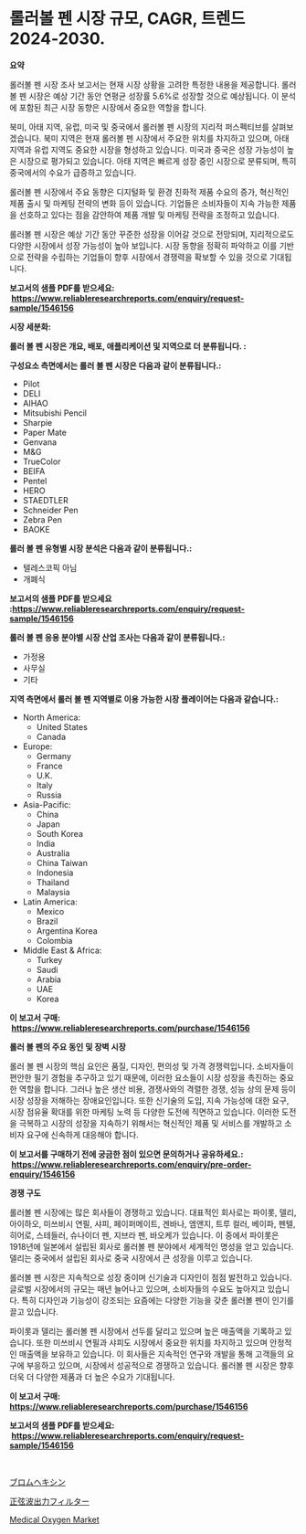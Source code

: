 <p><h1>롤러볼 펜 시장 규모, CAGR, 트렌드 2024-2030.</h1></p><p><strong>요약</strong></p>
<p><p>롤러볼 펜 시장 조사 보고서는 현재 시장 상황을 고려한 특정한 내용을 제공합니다. 롤러볼 펜 시장은 예상 기간 동안 연평균 성장률 5.6%로 성장할 것으로 예상됩니다. 이 분석에 포함된 최근 시장 동향은 시장에서 중요한 역할을 합니다.</p><p>북미, 아태 지역, 유럽, 미국 및 중국에서 롤러볼 펜 시장의 지리적 퍼스펙티브를 살펴보겠습니다. 북미 지역은 현재 롤러볼 펜 시장에서 주요한 위치를 차지하고 있으며, 아태 지역과 유럽 지역도 중요한 시장을 형성하고 있습니다. 미국과 중국은 성장 가능성이 높은 시장으로 평가되고 있습니다. 아태 지역은 빠르게 성장 중인 시장으로 분류되며, 특히 중국에서의 수요가 급증하고 있습니다.</p><p>롤러볼 펜 시장에서 주요 동향은 디지털화 및 환경 친화적 제품 수요의 증가, 혁신적인 제품 출시 및 마케팅 전략의 변화 등이 있습니다. 기업들은 소비자들이 지속 가능한 제품을 선호하고 있다는 점을 감안하여 제품 개발 및 마케팅 전략을 조정하고 있습니다.</p><p>롤러볼 펜 시장은 예상 기간 동안 꾸준한 성장을 이어갈 것으로 전망되며, 지리적으로도 다양한 시장에서 성장 가능성이 높아 보입니다. 시장 동향을 정확히 파악하고 이를 기반으로 전략을 수립하는 기업들이 향후 시장에서 경쟁력을 확보할 수 있을 것으로 기대됩니다.</p></p>
<p><strong>보고서의 샘플 PDF를 받으세요: &nbsp;<a href="https://www.reliableresearchreports.com/enquiry/request-sample/1546156">https://www.reliableresearchreports.com/enquiry/request-sample/1546156</a></strong></p>
<p><strong>시장 세분화:</strong></p>
<p><strong> 롤러 볼 펜 시장은 개요, 배포, 애플리케이션 및 지역으로 더 분류됩니다. :</strong></p>
<p><strong>구성요소 측면에서는 롤러 볼 펜 시장은 다음과 같이 분류됩니다.:</strong></p>
<p><ul><li>Pilot</li><li>DELI</li><li>AIHAO</li><li>Mitsubishi Pencil</li><li>Sharpie</li><li>Paper Mate</li><li>Genvana</li><li>M&G</li><li>TrueColor</li><li>BEIFA</li><li>Pentel</li><li>HERO</li><li>STAEDTLER</li><li>Schneider Pen</li><li>Zebra Pen</li><li>BAOKE</li></ul></p>
<p><strong> 롤러 볼 펜 유형별 시장 분석은 다음과 같이 분류됩니다.:</strong></p>
<p><ul><li>텔레스코픽 아님</li><li>개폐식</li></ul></p>
<p><strong>보고서의 샘플 PDF를 받으세요 :<a href="https://www.reliableresearchreports.com/enquiry/request-sample/1546156">https://www.reliableresearchreports.com/enquiry/request-sample/1546156</a></strong></p>
<p><strong> 롤러 볼 펜 응용 분야별 시장 산업 조사는 다음과 같이 분류됩니다.:</strong></p>
<p><ul><li>가정용</li><li>사무실</li><li>기타</li></ul></p>
<p><strong>지역 측면에서 롤러 볼 펜 지역별로 이용 가능한 시장 플레이어는 다음과 같습니다.:</strong></p>
<p><ul>
    <li>
        North America:
        <ul>
            <li>United States</li>
            <li>Canada</li>
        </ul>
    </li>
    <li>
        Europe:
        <ul>
            <li>Germany</li>
            <li>France</li>
            <li>U.K.</li>
            <li>Italy</li>
            <li>Russia</li>
        </ul>
    </li>
    <li>
        Asia-Pacific:
        <ul>
            <li>China</li>
            <li>Japan</li>
            <li>South Korea</li>
            <li>India</li>
            <li>Australia</li>
            <li>China Taiwan</li>
            <li>Indonesia</li>
            <li>Thailand</li>
            <li>Malaysia</li>
        </ul>
    </li>
    <li>
        Latin America:
        <ul>
            <li>Mexico</li>
            <li>Brazil</li>
            <li>Argentina Korea</li>
            <li>Colombia</li>
        </ul>
    </li>
    <li>
        Middle East & Africa:
        <ul>
            <li>Turkey</li>
            <li>Saudi</li>
            <li>Arabia</li>
            <li>UAE</li>
            <li>Korea</li>
        </ul>
    </li>
    </ul></p>
<p><strong>이 보고서 구매: &nbsp;<a href="https://www.reliableresearchreports.com/purchase/1546156">https://www.reliableresearchreports.com/purchase/1546156</a></strong></p>
<p><strong>롤러 볼 펜의 주요 동인 및 장벽 시장</strong></p>
<p><p>롤러 볼 펜 시장의 핵심 요인은 품질, 디자인, 편의성 및 가격 경쟁력입니다. 소비자들이 편안한 필기 경험을 추구하고 있기 때문에, 이러한 요소들이 시장 성장을 촉진하는 중요한 역할을 합니다. 그러나 높은 생산 비용, 경쟁사와의 격렬한 경쟁, 성능 상의 문제 등이 시장 성장을 저해하는 장애요인입니다. 또한 신기술의 도입, 지속 가능성에 대한 요구, 시장 점유율 확대를 위한 마케팅 노력 등 다양한 도전에 직면하고 있습니다. 이러한 도전을 극복하고 시장의 성장을 지속하기 위해서는 혁신적인 제품 및 서비스를 개발하고 소비자 요구에 신속하게 대응해야 합니다.</p></p>
<p><strong>이 보고서를 구매하기 전에 궁금한 점이 있으면 문의하거나 공유하세요.: &nbsp;<a href="https://www.reliableresearchreports.com/enquiry/pre-order-enquiry/1546156">https://www.reliableresearchreports.com/enquiry/pre-order-enquiry/1546156</a></strong></p>
<p><strong>경쟁 구도</strong></p>
<p><p>롤러볼 펜 시장에는 많은 회사들이 경쟁하고 있습니다. 대표적인 회사로는 파이롯, 델리, 아이하오, 미쓰비시 연필, 샤피, 페이퍼메이트, 겐바나, 엠앤지, 트루 컬러, 베이파, 펜텔, 히어로, 스테들러, 슈나이더 펜, 지브라 펜, 바오케가 있습니다. 이 중에서 파이롯은 1918년에 일본에서 설립된 회사로 롤러볼 펜 분야에서 세계적인 명성을 얻고 있습니다. 델리는 중국에서 설립된 회사로 중국 시장에서 큰 성장을 이루고 있습니다. </p><p>롤러볼 펜 시장은 지속적으로 성장 중이며 신기술과 디자인이 점점 발전하고 있습니다. 글로벌 시장에서의 규모는 매년 늘어나고 있으며, 소비자들의 수요도 높아지고 있습니다. 특히 디자인과 기능성이 강조되는 요즘에는 다양한 기능을 갖춘 롤러볼 펜이 인기를 끌고 있습니다. </p><p>파이롯과 델리는 롤러볼 펜 시장에서 선두를 달리고 있으며 높은 매출액을 기록하고 있습니다. 또한 미쓰비시 연필과 샤피도 시장에서 중요한 위치를 차지하고 있으며 안정적인 매출액을 보유하고 있습니다. 이 회사들은 지속적인 연구와 개발을 통해 고객들의 요구에 부응하고 있으며, 시장에서 성공적으로 경쟁하고 있습니다. 롤러볼 펜 시장은 향후 더욱 더 다양한 제품과 더 높은 수요가 기대됩니다.</p></p>
<p><strong>이 보고서 구매: &nbsp; <a href="https://www.reliableresearchreports.com/purchase/1546156">https://www.reliableresearchreports.com/purchase/1546156</a></strong></p>
<p><strong>보고서의 샘플 PDF를 받으세요: &nbsp;<a href="https://www.reliableresearchreports.com/enquiry/request-sample/1546156">https://www.reliableresearchreports.com/enquiry/request-sample/1546156</a></strong><strong></strong></p>
<p>&nbsp;</p>
<p><p><a href="https://medium.com/@levihamilton5801940/%E3%83%96%E3%83%AD%E3%83%A0%E3%83%98%E3%82%AD%E3%82%B7%E3%83%B3%E5%B8%82%E5%A0%B4-%E7%AB%B6%E4%BA%89%E5%88%86%E6%9E%90-%E5%B8%82%E5%A0%B4%E5%8B%95%E5%90%91-2031%E5%B9%B4%E3%81%BE%E3%81%A7%E3%81%AE%E4%BA%88%E6%B8%AC-bb98fd7a219e">ブロムヘキシン</a></p><p><a href="https://medium.com/@mookiesville/%E3%82%B5%E3%82%A4%E3%83%8A%E3%82%BD%E3%82%A4%E3%83%80%E3%83%AB%E5%87%BA%E5%8A%9B%E3%83%95%E3%82%A3%E3%83%AB%E3%82%BF%E3%83%BC%E5%B8%82%E5%A0%B4%E3%81%AE%E3%83%A1%E3%83%88%E3%83%AA%E3%83%83%E3%82%AF%E3%82%B9%E3%81%AE%E8%A7%A3%E8%AA%AD-%E5%B8%82%E5%A0%B4%E3%82%B7%E3%82%A7%E3%82%A2-%E3%83%88%E3%83%AC%E3%83%B3%E3%83%89-%E3%81%8A%E3%82%88%E3%81%B3%E6%88%90%E9%95%B7%E3%83%91%E3%82%BF%E3%83%BC%E3%83%B3-4a8240301ef4">正弦波出力フィルター</a></p><p><a href="https://invited-way-688.notion.site/Medical-Oxygen-Market-Provides-a-Comprehensive-Analysis-Including-a-Macro-Overview-of-the-Market-as--c773bf3c72f3457ca894a452217d5766">Medical Oxygen Market</a></p></p>